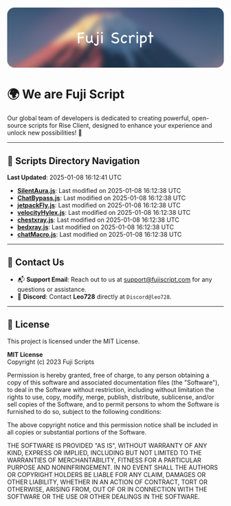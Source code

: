 ![Banner](.github/b.webp)

# 🌍 **We are Fuji Script**

Our global team of developers is dedicated to creating powerful, open-source scripts for Rise Client, designed to enhance your experience and unlock new possibilities! 🌟

---
<!-- SCRIPTS_NAVIGATION_START -->
## 📂 **Scripts Directory Navigation**

**Last Updated**: 2025-01-08 16:12:41 UTC

- **[SilentAura.js](scripts/SilentAura.js)**: Last modified on 2025-01-08 16:12:38 UTC
- **[ChatBypass.js](scripts/ChatBypass.js)**: Last modified on 2025-01-08 16:12:38 UTC
- **[jetpackFly.js](scripts/jetpackFly.js)**: Last modified on 2025-01-08 16:12:38 UTC
- **[velocityHylex.js](scripts/velocityHylex.js)**: Last modified on 2025-01-08 16:12:38 UTC
- **[chestxray.js](scripts/chestxray.js)**: Last modified on 2025-01-08 16:12:38 UTC
- **[bedxray.js](scripts/bedxray.js)**: Last modified on 2025-01-08 16:12:38 UTC
- **[chatMacro.js](scripts/chatMacro.js)**: Last modified on 2025-01-08 16:12:38 UTC

<!-- SCRIPTS_NAVIGATION_END -->

---

## 💬 **Contact Us**  
- 📬 **Support Email**: Reach out to us at [support@fujiscript.com](mailto:support@fujiscript.com) for any questions or assistance.  
- 💬 **Discord**: Contact **Leo728** directly at `Discord@leo728`.

---

## 📜 **License**

This project is licensed under the MIT License.  

**MIT License**  
Copyright (c) 2023 Fuji Scripts  

Permission is hereby granted, free of charge, to any person obtaining a copy of this software and associated documentation files (the "Software"), to deal in the Software without restriction, including without limitation the rights to use, copy, modify, merge, publish, distribute, sublicense, and/or sell copies of the Software, and to permit persons to whom the Software is furnished to do so, subject to the following conditions:  

The above copyright notice and this permission notice shall be included in all copies or substantial portions of the Software.  

THE SOFTWARE IS PROVIDED "AS IS", WITHOUT WARRANTY OF ANY KIND, EXPRESS OR IMPLIED, INCLUDING BUT NOT LIMITED TO THE WARRANTIES OF MERCHANTABILITY, FITNESS FOR A PARTICULAR PURPOSE AND NONINFRINGEMENT. IN NO EVENT SHALL THE AUTHORS OR COPYRIGHT HOLDERS BE LIABLE FOR ANY CLAIM, DAMAGES OR OTHER LIABILITY, WHETHER IN AN ACTION OF CONTRACT, TORT OR OTHERWISE, ARISING FROM, OUT OF OR IN CONNECTION WITH THE SOFTWARE OR THE USE OR OTHER DEALINGS IN THE SOFTWARE.  
